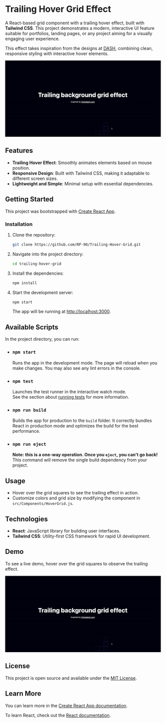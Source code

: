 # Trailing Hover Grid Effect

A React-based grid component with a trailing hover effect, built with **Tailwind CSS**. This project demonstrates a modern, interactive UI feature suitable for portfolios, landing pages, or any project aiming for a visually engaging user experience.

This effect takes inspiration from the designs at [DASH](https://thisisdash.com/), combining clean, responsive styling with interactive hover elements.

![Hover Grid Demo](./assets/hover-demo.gif)

## Features

- **Trailing Hover Effect**: Smoothly animates elements based on mouse position.
- **Responsive Design**: Built with Tailwind CSS, making it adaptable to different screen sizes.
- **Lightweight and Simple**: Minimal setup with essential dependencies.

## Getting Started

This project was bootstrapped with [Create React App](https://github.com/facebook/create-react-app).

### Installation

1. Clone the repository:

   ```bash
   git clone https://github.com/RP-90/Trailing-Hover-Grid.git
   ```

2. Navigate into the project directory:

   ```bash
   cd trailing-hover-grid
   ```

3. Install the dependencies:

   ```bash
   npm install
   ```

4. Start the development server:

   ```bash
   npm start
   ```

   The app will be running at [http://localhost:3000](http://localhost:3000).

## Available Scripts

In the project directory, you can run:

- ### `npm start`

  Runs the app in the development mode. The page will reload when you make changes. You may also see any lint errors in the console.

- ### `npm test`

  Launches the test runner in the interactive watch mode.  
  See the section about [running tests](https://facebook.github.io/create-react-app/docs/running-tests) for more information.

- ### `npm run build`

  Builds the app for production to the `build` folder. It correctly bundles React in production mode and optimizes the build for the best performance.

- ### `npm run eject`

  **Note: this is a one-way operation. Once you `eject`, you can't go back!** This command will remove the single build dependency from your project.

## Usage

- Hover over the grid squares to see the trailing effect in action.
- Customize colors and grid size by modifying the component in `src/Components/HoverGrid.js`.

## Technologies

- **React**: JavaScript library for building user interfaces.
- **Tailwind CSS**: Utility-first CSS framework for rapid UI development.

## Demo

To see a live demo, hover over the grid squares to observe the trailing effect.

![Hover Grid Demo](./assets/hover-demo.gif)

## License

This project is open source and available under the [MIT License](./LICENSE).

## Learn More

You can learn more in the [Create React App documentation](https://facebook.github.io/create-react-app/docs/getting-started).

To learn React, check out the [React documentation](https://reactjs.org/).